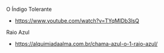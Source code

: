 

O Índigo Tolerante

- https://www.youtube.com/watch?v=TYqMIDb3lsQ

Raio Azul

- https://alquimiadaalma.com.br/chama-azul-o-1-raio-azul/
